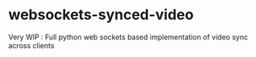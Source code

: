 # websockets-synced-video
Very WIP : Full python web sockets based implementation of video sync across clients
